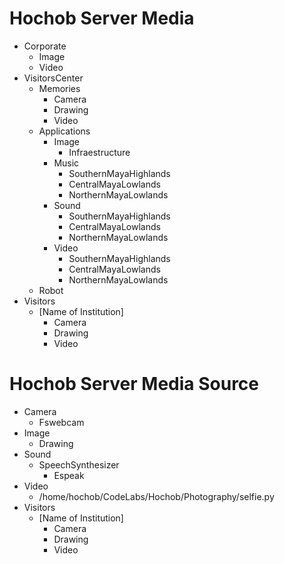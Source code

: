 # Hochob Server Media

- Corporate
  - Image
  - Video
- VisitorsCenter
  - Memories
    - Camera
    - Drawing
    - Video
  - Applications
    - Image
      - Infraestructure
    - Music
      - SouthernMayaHighlands
      - CentralMayaLowlands
      - NorthernMayaLowlands    
    - Sound
      - SouthernMayaHighlands
      - CentralMayaLowlands
      - NorthernMayaLowlands
    - Video
      - SouthernMayaHighlands
      - CentralMayaLowlands
      - NorthernMayaLowlands
  - Robot
- Visitors
  - [Name of Institution]
    - Camera
    - Drawing
    - Video

# Hochob Server Media Source

- Camera
  - Fswebcam
- Image
  - Drawing
- Sound
  - SpeechSynthesizer
    - Espeak
- Video
  - /home/hochob/CodeLabs/Hochob/Photography/selfie.py
- Visitors
  - [Name of Institution]
    - Camera
    - Drawing
    - Video
